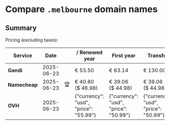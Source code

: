 # Compare `.melbourne` domain names

## Summary

Pricing (excluding taxes):

| Service | Date |  | / Renewed year | First year | Transfer | Restoration |
|--|--|--|--|--|--|--|
| **Gandi** | 2025-06-23 |  | € 53.50 | € 63.14 | € 130.00 | € 144.44 |
| **Namecheap** | 2025-06-23 | 🏆 | € 40.80<br>($ 46.98) | € 39.06<br>($ 44.98) | € 39.06<br>($ 44.98) |  |
| **OVH** | 2025-06-23 |  | {"currency": "usd", "price": "55.99"} | {"currency": "usd", "price": "50.99"} | {"currency": "usd", "price": "50.99"} |  |
